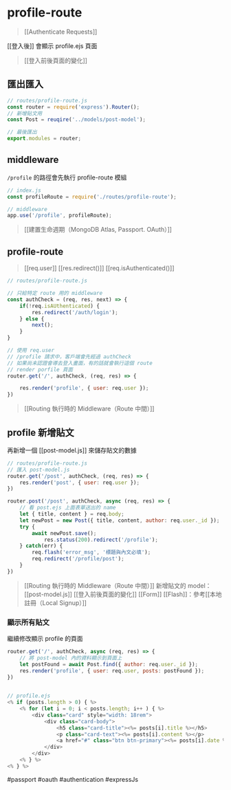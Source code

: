 # profile-route
>[[Authenticate Requests]]

[[登入後]] 會顯示 profile.ejs 頁面

>[[登入前後頁面的變化]]
## 匯出匯入
```js
// routes/profile-route.js
const router = require('express').Router();
// 新增貼文用
const Post = reuqire('../models/post-model');
```

```js
// 最後匯出
export.modules = router;
```
## middleware
`/profile` 的路徑會先執行 profile-route 模組
```js
// index.js
const profileRoute = require('./routes/profile-route');

// middleware
app.use('/profile', profileRoute);
```
>[[建置生命週期（MongoDB Atlas, Passport. OAuth）]]

## profile-route
>[[req.user]]
>[[res.redirect()]]
>[[req.isAuthenticated()]]
```js
// routes/profile-route.js

// 只給特定 route 用的 middleware 
const authCheck = (req, res, next) => {
	if(!req.isAUthenticated) {
		res.redirect('/auth/login');
	} else {
		next();
	}
}

// 使用 req.user
// /profile 請求中，客戶端會先經過 authCheck
// 如果尚未認證會導去登入畫面，有的話就會執行這個 route
// render porfile 頁面
router.get('/', authCheck, (req, res) => {

	res.render('profile', { user: req.user });
})
```
>[[Routing 執行時的 Middleware（Route 中間）]]

## profile 新增貼文
再新增一個 [[post-model.js]] 來儲存貼文的數據
```js
// routes/profile-route.js
// 匯入 post-model.js
router.get('/post', authCheck, (req, res) => {
	res.render('post', { user: req.user });
})

router.post('/post', authCheck, async (req, res) => {
	// 看 post.ejs 上面表單送出的 name
	let { title, content } = req.body;
	let newPost = new Post({ title, content, author: req.user._id });
	try {
		await newPost.save();
			res.status(200).redirect('/profile');
	} catch(err) {
		req.flash('error_msg', '標題與內文必填');
		req.redirect('/profile/post');
	}
})

```
>[[Routing 執行時的 Middleware（Route 中間）]]
>新增貼文的 model：[[post-model.js]]
>[[登入前後頁面的變化]]
>[[Form]]
>[[Flash]]：參考[[本地註冊（Local Signup）]]
### 顯示所有貼文
繼續修改顯示 profile 的頁面
```js
router.get('/', authCheck, async (req, res) => {
	// 將 post-model 內的資料顯示到頁面上
	let postFound = await Post.find({ author: req.user._id });
	res.render('profile', { user: req.user, posts: postFound });
})
	
```

```js
// profile.ejs
<% if (posts.length > 0) { %>
	<% for (let i = 0; i < posts.length; i++ ) { %>
		<div class="card" style="width: 18rem">
			<div class="card-body">
				<h5 class="card-title"><%= posts[i].title %></h5>
				<p class="card-text"><%= posts[i].content %></p>
				<a href="#" class="btn btn-primary"><%= posts[i].date %> </a>
			</div>
		</div>
	<% } %>
<% } %>
```
#passport #oauth #authentication #expressJs
